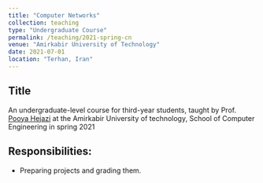 ```yaml
---
title: "Computer Networks"
collection: teaching
type: "Undergraduate Course"
permalink: /teaching/2021-spring-cn
venue: "Amirkabir University of Technology"
date: 2021-07-01
location: "Terhan, Iran"
---
```


## Title
An undergraduate-level course for third-year students, taught by Prof. [Pooya Hejazi](https://scholar.google.com/citations?user=ZBUM5E0AAAAJ&hl=en) at the Amirkabir University of technology, School of Computer Engineering in spring 2021

## Responsibilities:
- Preparing projects and grading them.
